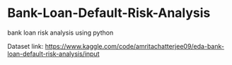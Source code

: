 # Bank-Loan-Default-Risk-Analysis
bank loan risk analysis using python

Dataset link: https://www.kaggle.com/code/amritachatterjee09/eda-bank-loan-default-risk-analysis/input
